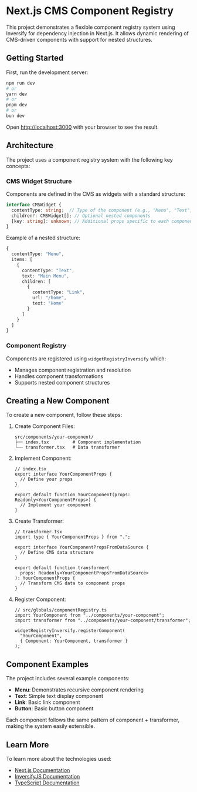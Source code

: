 # Next.js CMS Component Registry

This project demonstrates a flexible component registry system using Inversify for dependency injection in Next.js. It allows dynamic rendering of CMS-driven components with support for nested structures.

## Getting Started

First, run the development server:

```bash
npm run dev
# or
yarn dev
# or
pnpm dev
# or
bun dev
```

Open [http://localhost:3000](http://localhost:3000) with your browser to see the result.

## Architecture

The project uses a component registry system with the following key concepts:

### CMS Widget Structure
Components are defined in the CMS as widgets with a standard structure:
```typescript
interface CMSWidget {
  contentType: string;  // Type of the component (e.g., "Menu", "Text", "Link")
  children?: CMSWidget[]; // Optional nested components
  [key: string]: unknown; // Additional props specific to each component
}
```

Example of a nested structure:
```typescript
{
  contentType: "Menu",
  items: [
    {
      contentType: "Text",
      text: "Main Menu",
      children: [
        {
          contentType: "Link",
          url: "/home",
          text: "Home"
        }
      ]
    }
  ]
}
```

### Component Registry
Components are registered using `widgetRegistryInversify` which:
- Manages component registration and resolution
- Handles component transformations
- Supports nested component structures

## Creating a New Component

To create a new component, follow these steps:

1. Create Component Files:
   ```
   src/components/your-component/
   ├── index.tsx         # Component implementation
   └── transformer.tsx   # Data transformer
   ```

2. Implement Component:
   ```tsx
   // index.tsx
   export interface YourComponentProps {
     // Define your props
   }

   export default function YourComponent(props: Readonly<YourComponentProps>) {
     // Implement your component
   }
   ```

3. Create Transformer:
   ```tsx
   // transformer.tsx
   import type { YourComponentProps } from ".";

   export interface YourComponentPropsFromDataSource {
     // Define CMS data structure
   }

   export default function transformer(
     props: Readonly<YourComponentPropsFromDataSource>
   ): YourComponentProps {
     // Transform CMS data to component props
   }
   ```

4. Register Component:
   ```tsx
   // src/globals/componentRegistry.ts
   import YourComponent from "../components/your-component";
   import transformer from "../components/your-component/transformer";

   widgetRegistryInversify.registerComponent(
     "YourComponent",
     { Component: YourComponent, transformer }
   );
   ```

## Component Examples

The project includes several example components:

- **Menu**: Demonstrates recursive component rendering
- **Text**: Simple text display component
- **Link**: Basic link component
- **Button**: Basic button component

Each component follows the same pattern of component + transformer, making the system easily extensible.

## Learn More

To learn more about the technologies used:

- [Next.js Documentation](https://nextjs.org/docs)
- [InversifyJS Documentation](https://inversify.io/)
- [TypeScript Documentation](https://www.typescriptlang.org/docs/)
